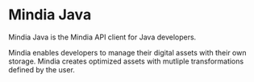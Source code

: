 # Mindia Java

Mindia Java is the Mindia API client for Java developers.

Mindia enables developers to manage their digital assets with their own storage. Mindia creates optimized assets with mutliple transformations defined by the user.